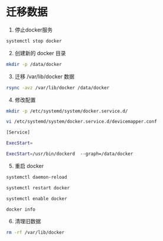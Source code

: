 # 迁移数据

1. 停止docker服务

```sh
systemctl stop docker
```

2. 创建新的 docker 目录

```sh
mkdir -p /data/docker
```

3. 迁移 /var/lib/docker 数据

```sh
rsync -avz /var/lib/docker /data/docker
```

4. 修改配置

```sh
mkdir -p /etc/systemd/system/docker.service.d/

vi /etc/systemd/system/docker.service.d/devicemapper.conf

[Service]

ExecStart=

ExecStart=/usr/bin/dockerd  --graph=/data/docker
```

5. 重启 docker

```sh
systemctl daemon-reload

systemctl restart docker

systemctl enable docker

docker info
```

6. 清理旧数据

```sh
rm -rf /var/lib/docker
```